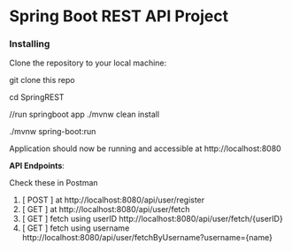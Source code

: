 # Spring Boot REST API Project


### Installing

Clone the repository to your local machine:


git clone this repo

cd SpringREST

//run springboot app
./mvnw clean install

./mvnw spring-boot:run

Application should now be running and accessible at http://localhost:8080

**API Endpoints**:

Check these in Postman
1. [ POST ] at http://localhost:8080/api/user/register
2. [ GET ]  at http://localhost:8080/api/user/fetch
3. [ GET ] fetch using userID http://localhost:8080/api/user/fetch/{userID}
4. [ GET ] fetch using username http://localhost:8080/api/user/fetchByUsername?username={name}

